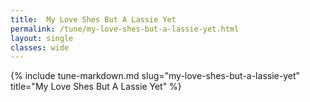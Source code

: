 ```yaml
---
title:  My Love Shes But A Lassie Yet
permalink: /tune/my-love-shes-but-a-lassie-yet.html
layout: single
classes: wide
---
```

{% include tune-markdown.md slug="my-love-shes-but-a-lassie-yet" title="My Love Shes But A Lassie Yet" %}
